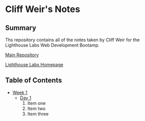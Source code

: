 # Cliff Weir's Notes

## Summary

Ths repository contains all of the notes taken by Cliff Weir for the Lighthouse Labs Web Development Bootamp.

[Main Repository](https://github.com/Stoneface-Vimes)

[Lighthouse Labs Homepage](https://www.lighthouselabs.ca/)

## Table of Contents

* [Week 1](/Week_1)
  * [Day 1](/Week_1/Day_1)
    1. Item one
    2. Item two
    3. Item three

